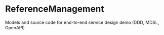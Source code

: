 # ReferenceManagement
Models and source code for end-to-end service design demo (DDD, MDSL, OpenAPI) 
